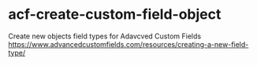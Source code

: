 # acf-create-custom-field-object

Create new objects field types for Adavcved Custom Fields  https://www.advancedcustomfields.com/resources/creating-a-new-field-type/
